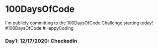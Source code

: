 # 100DaysOfCode

I'm publicly committing to the 100DaysOfCode Challenge starting today!
#100DaysOfCode #HappyCoding

### Day1: 12/17/2020: CheckedIn

